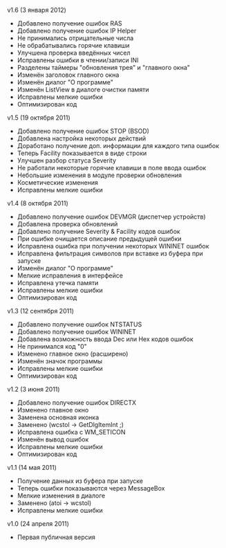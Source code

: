 v1.6 (3 января 2012)
- Добавлено получение ошибок RAS
- Добавлено получение ошибок IP Helper
- Не принимались отрицательные числа
- Не обрабатывались горячие клавиши
- Улучшена проверка введённых чисел
- Исправлены ошибки в чтении/записи INI
- Разделены таймеры "обновления трея" и "главного окна"
- Изменён заголовок главного окна
- Изменён диалог "О программе"
- Изменён ListView в диалоге очистки памяти
- Исправлены мелкие ошибки
- Оптимизирован код

v1.5 (19 октября 2011)
- Добавлено получение ошибок STOP (BSOD)
- Добавлена настройка некоторых действий
- Доработано получение доп. информации для каждого типа ошибок
- Теперь Facility показывается в виде строки
- Улучшен разбор статуса Severity
- Не работали некоторые горячие клавиши в поле ввода ошибок
- Небольшие изменения в модуле проверки обновления
- Косметические изменения
- Исправлены мелкие ошибки

v1.4 (8 октября 2011)
- Добавлено получение ошибок DEVMGR (диспетчер устройств)
- Добавлена проверка обновлений
- Добавлено получение Severity & Facility кодов ошибок
- При ошибке очищается описание предыдущей ошибки
- Исправлена ошибка при получении некоторых WININET ошибок
- Исправлена фильтрация символов при вставке из буфера при запуске
- Изменён диалог "О программе"
- Мелкие исправления в интерфейсе
- Исправлена утечка памяти
- Исправлены мелкие ошибки
- Оптимизирован код

v1.3 (12 сентября 2011)
- Добавлено получение ошибок NTSTATUS
- Добавлено получение ошибок WININET
- Добавлена возможность ввода Dec или Hex кодов ошибок
- Не принимался код "0"
- Изменено главное окно (расширено)
- Изменён значок программы
- Исправлены мелкие ошибки
- Оптимизирован код

v1.2 (3 июня 2011)
- Добавлено получение ошибок DIRECTX
- Изменено главное окно
- Заменена основная иконка
- Заменено (wcstol -> GetDlgItemInt ;)
- Исправлена ошибка с WM_SETICON
- Изменён вывод ошибок
- Исправлены мелкие ошибки
- Оптимизирован код

v1.1 (14 мая 2011)
- Получение данных из буфера при запуске
- Теперь ошибки показываются через MessageBox
- Мелкие изменения в диалоге
- Заменено (atoi -> wcstol)
- Исправлены мелкие ошибки

v1.0 (24 апреля 2011)
- Первая публичная версия